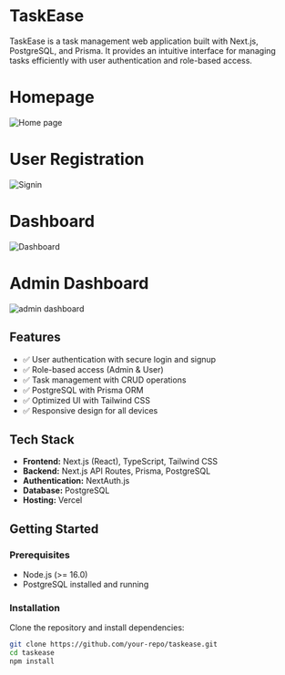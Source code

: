 # TaskEase

TaskEase is a task management web application built with Next.js, PostgreSQL, and Prisma. It provides an intuitive interface for managing tasks efficiently with user authentication and role-based access.

# Homepage
![Home page](https://github.com/user-attachments/assets/e86df427-67ab-436b-966c-a67a9d20bb6b)
# User Registration
![Signin](https://github.com/user-attachments/assets/48a5b48c-86e3-4077-84a8-e44b945a6321)
# Dashboard
![Dashboard](https://github.com/user-attachments/assets/c2ab2514-bccf-42c3-b1ee-92ba88f4bdb5)
# Admin Dashboard
![admin dashboard](https://github.com/user-attachments/assets/ebb540ff-188c-4b7b-a702-8ffbf6fa5240)

## Features

- ✅ User authentication with secure login and signup
- ✅ Role-based access (Admin & User)
- ✅ Task management with CRUD operations
- ✅ PostgreSQL with Prisma ORM
- ✅ Optimized UI with Tailwind CSS
- ✅ Responsive design for all devices

## Tech Stack  

- **Frontend:** Next.js (React), TypeScript, Tailwind CSS
- **Backend:** Next.js API Routes, Prisma, PostgreSQL
- **Authentication:** NextAuth.js
- **Database:** PostgreSQL
- **Hosting:** Vercel

## Getting Started

### Prerequisites

- Node.js (>= 16.0)
- PostgreSQL installed and running

### Installation

Clone the repository and install dependencies:

```bash
git clone https://github.com/your-repo/taskease.git
cd taskease
npm install






